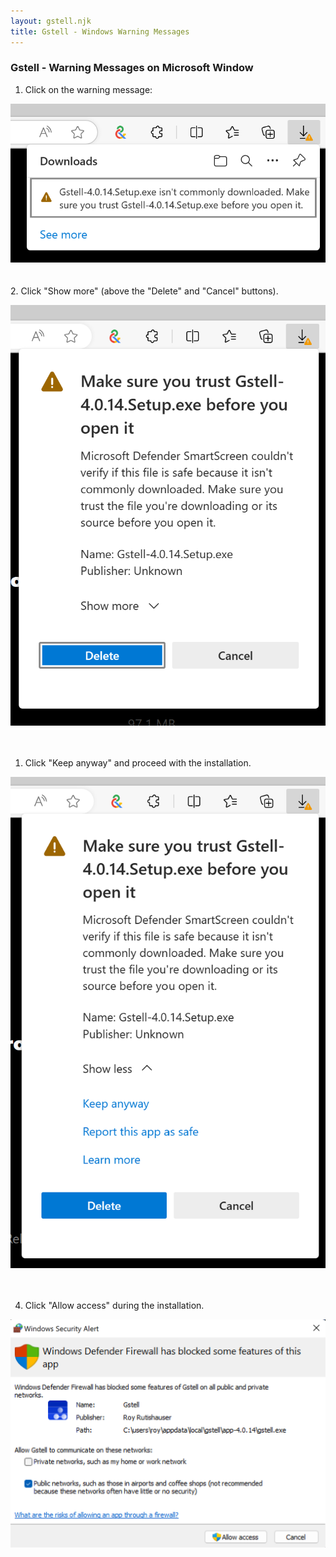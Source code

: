 ```yaml
---
layout: gstell.njk
title: Gstell - Windows Warning Messages
---
```


### Gstell - Warning Messages on Microsoft Window


1. Click on the warning message:


![](/public/img/installation/windows-warnings-1.png)
<br>
<br>
<br>
2. Click "Show more" (above the "Delete" and "Cancel" buttons).

![](/public/img/installation/windows-warnings-2.png)
<br>
<br>
<br>

1. Click "Keep anyway" and proceed with the installation.

![](/public/img/installation/windows-warnings-3.png)
<br>
<br>
<br>

4. Click "Allow access" during the installation.

![](/public/img/installation/windows-warnings-4.png)

<br>
